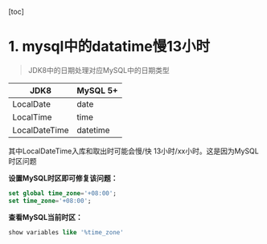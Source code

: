 [toc]

# 1. mysql中的datatime慢13小时

> JDK8中的日期处理对应MySQL中的日期类型

| JDK8          | MySQL 5+ |
| ------------- | -------- |
| LocalDate     | date     |
| LocalTime     | time     |
| LocalDateTime | datetime |

其中LocalDateTime入库和取出时可能会慢/快 13小时/xx小时。这是因为MySQL时区问题

**设置MySQL时区即可修复该问题：**

```sql
set global time_zone='+08:00';
set time_zone='+08:00';
```

**查看MySQL当前时区：**

```sql
show variables like '%time_zone'
```

